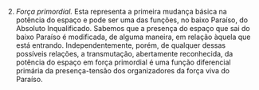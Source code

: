 2. <em>Força primordial.</em> Esta representa a primeira mudança básica na potência do espaço e pode ser uma das funções, no baixo Paraíso, do Absoluto Inqualificado. Sabemos que a presença do espaço que sai do baixo Paraíso é modificada, de alguma maneira, em relação àquela que está entrando. Independentemente, porém, de qualquer dessas possíveis relações, a transmutação, abertamente reconhecida, da potência do espaço em força primordial é uma função diferencial primária da presença-tensão dos organizadores da força viva do Paraíso.